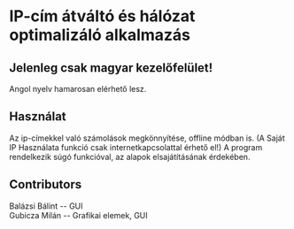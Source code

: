 # IP-cím átváltó és hálózat optimalizáló alkalmazás

## Jelenleg csak magyar kezelőfelület!
Angol nyelv hamarosan elérhető lesz.

## Használat
Az ip-címekkel való számolások megkönnyítése, offline módban is. (A Saját IP Használata funkció csak internetkapcsolattal érhető el!) 
A program rendelkezik súgó funkcióval, az alapok elsajátításának érdekében.


## Contributors

Balázsi Bálint -- GUI      
Gubicza Milán -- Grafikai elemek, GUI
